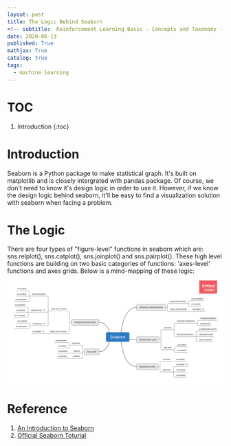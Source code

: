 ```yaml
---
layout: post
title: The Logic Behind Seaborn
<!-- subtitle:  Reinforcement Learning Basic - Concepts and Taxonomy -->
date: 2020-06-13
published: True
mathjax: True
catalog: true
tags:
  - machine learning
---
```

# TOC
1. Introduction
{:toc}

# Introduction
Seaborn is a Python package to make statistical graph. It's built on matplotlib and is closely intergrated with pandas package. Of course, we don't need to know it's design logic in order to use it. However, if we know the design logic behind seaborn, it'll be easy to find a visualization solution with seaborn when facing a problem.


# The Logic

There are four types of "figure-level" functions in seaborn which are: sns.relplot(), sns.catplot(), sns.joinplot() and sns.pairplot(). These high level functions are building on two basic categories of functions: 'axes-level' functions and axes grids. Below is a mind-mapping of these logic:

<img src='/img/Seaborn.png' width="900">

# Reference
1. [An Introduction to Seaborn](https://seaborn.pydata.org/introduction.html)
2. [Official Seaborn Toturial](https://seaborn.pydata.org/tutorial.html)